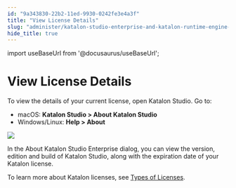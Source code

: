 ```yaml
---
id: "9a343830-22b2-11ed-9930-0242fe3e4a3f"
title: "View License Details"
slug: "administer/katalon-studio-enterprise-and-katalon-runtime-engine-license/view-license-details"
hide_title: true
---
```

import useBaseUrl from '@docusaurus/useBaseUrl';


# <a id="id_1" class="anchor_top_offset"/><a id="ariaid-title1" class="anchor_top_offset"/>View License Details

<p xmlns="http://www.w3.org/1999/xhtml" className="p">To view the details of your current license, open Katalon   Studio. Go to:</p> 
<ul xmlns="http://www.w3.org/1999/xhtml" className="ul"><li className="li">macOS: <strong className="ph b">Katalon Studio &gt; About Katalon       Studio</strong>   </li><li className="li">Windows/Linux: <strong className="ph b">Help &gt; About</strong>   </li></ul> 
<p xmlns="http://www.w3.org/1999/xhtml" className="p">   <img className="image" width={600} src={useBaseUrl("/a1ccd360-326e-11ed-9930-0242fe3e4a3f.png")} /></p> 
<p xmlns="http://www.w3.org/1999/xhtml" className="p">In the <span className="ph uicontrol">About Katalon Studio Enterprise</span> dialog, you can view the version, edition and build of Katalon Studio, along with the expiration date of your Katalon license.</p> 
<p xmlns="http://www.w3.org/1999/xhtml" className="p">To learn more about Katalon licenses, see <a className="xref" href="/docs/administer/katalon-studio-enterprise-and-katalon-runtime-engine-license/license-overview">Types     of Licenses</a>.</p> 
